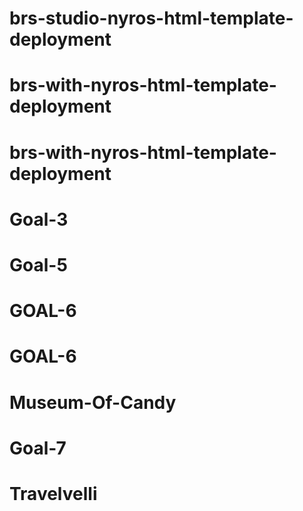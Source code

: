 # brs-studio-nyros-html-template-deployment
# brs-with-nyros-html-template-deployment
# brs-with-nyros-html-template-deployment
# Goal-3
# Goal-5
# GOAL-6
# GOAL-6
# Museum-Of-Candy
# Goal-7
# Travelvelli
